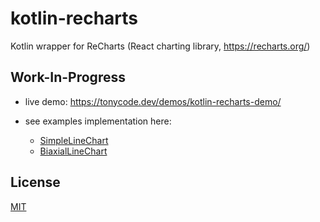 kotlin-recharts
===============

Kotlin wrapper for ReCharts (React charting library, https://recharts.org/)


## Work-In-Progress

- live demo: https://tonycode.dev/demos/kotlin-recharts-demo/

- see examples implementation here:
    - [SimpleLineChart](demo/src/jsMain/kotlin/dev/tonycode/kotlin_wrappers/kotlin_recharts_demo/ui/components/SimpleLineChart.kt)
    - [BiaxialLineChart](demo/src/jsMain/kotlin/dev/tonycode/kotlin_wrappers/kotlin_recharts_demo/ui/components/BiaxialLineChart.kt)


## License

[MIT](LICENSE)
